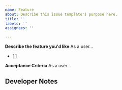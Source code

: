```yaml
---
name: Feature
about: Describe this issue template's purpose here.
title: ''
labels: ''
assignees: ''

---
```


**Describe the feature you'd like**
As a user... 
- [ ] 

**Acceptance Criteria**
As a user...

**Developer Notes**
-

